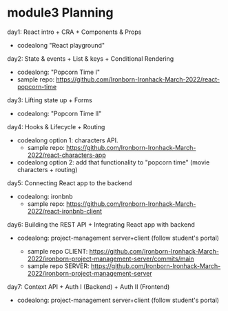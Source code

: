 
# module3 Planning


day1: React intro + CRA + Components & Props
- codealong "React playground"


day2: State & events + List & keys + Conditional Rendering
- codealong: "Popcorn Time I"
- sample repo: https://github.com/Ironborn-Ironhack-March-2022/react-popcorn-time

day3: Lifting state up + Forms
- codealong: "Popcorn Time II"



day4: Hooks & Lifecycle + Routing
- codealong option 1: characters API.
  - sample repo: https://github.com/Ironborn-Ironhack-March-2022/react-characters-app
- codealong option 2: add that functionality to "popcorn time" (movie characters + routing)



day5: Connecting React app to the backend
- codealong: ironbnb 
  - sample repo: https://github.com/Ironborn-Ironhack-March-2022/react-ironbnb-client



day6: Building the REST API + Integrating React app with backend
- codealong: project-management server+client (follow student's portal)
  - sample repo CLIENT: https://github.com/Ironborn-Ironhack-March-2022/ironborn-project-management-server/commits/main
  - sample repo SERVER: https://github.com/Ironborn-Ironhack-March-2022/ironborn-project-management-server

  <!-- 
    @Luis: 
    
    initialize with ironlauncher --auth --json 
    (so that we can speed up backend auth lecture)

  -->

day7: Context API + Auth I (Backend) + Auth II (Frontend)
- codealong: project-management server+client (follow student's portal)


